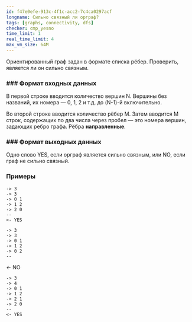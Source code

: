 ```yaml
---
id: f47e0efe-913c-4f1c-acc2-7c4ca0297acf
longname: Сильно связный ли орграф?
tags: [graphs, connectivity, dfs]
checker: cmp_yesno
time_limit: 1
real_time_limit: 4
max_vm_size: 64M
---
```


Ориентированный граф задан в формате списка рёбер. Проверить, является ли он сильно связным.

### ### Формат входных данных

В первой строке вводится количество вершин N. Вершины без названий, их номера — 0, 1, 2 и т.д. до (N-1)-й включительно.

Во второй строке вводится количество рёбер M. Затем вводится M строк, содержащих по два числа через пробел — это номера вершин, задающих ребро графа. Рёбра **направленные**.

### ### Формат выходных данных

Одно слово YES, если орграф является сильно связным, или NO, если граф не сильно связный.

### Примеры

```
-> 3
-> 3
-> 0 1
-> 1 2
-> 2 0
--
<- YES
```

```
-> 3
-> 3
-> 0 1
-> 1 2
-> 0 2
--
```
<- NO

```
-> 3
-> 4
-> 0 1
-> 1 2
-> 2 1
-> 2 0
--
<- YES
```
